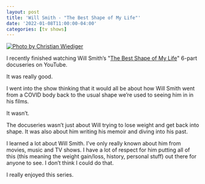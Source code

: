 ```yaml
---
layout: post
title: 'Will Smith - "The Best Shape of My Life"'
date: '2022-01-08T11:00:00-04:00'
categories: [tv shows]
---
```


[![Photo by Christian Wiediger](https://images.unsplash.com/photo-1521302200778-33500795e128?ixlib=rb-1.2.1&ixid=MnwxMjA3fDB8MHxwaG90by1wYWdlfHx8fGVufDB8fHx8&auto=format&fit=crop&w=2340&q=80)](https://unsplash.com/photos/NmGzVG5Wsg8)

I recently finished watching Will Smith’s "[The Best Shape of My Life](https://youtube.com/playlist?list=PLtb5OOwnB8RoCzJz57R0jrCUzYF6Yunw9)" 6-part docuseries on YouTube. 

It was really good. 

I went into the show thinking that it would all be about how Will Smith went from a COVID body back to the usual shape we’re used to seeing him in in his films.

It wasn’t. 

The docuseries wasn’t just about Will trying to lose weight and get back into shape. It was also about him writing his memoir and diving into his past. 

I learned a lot about Will Smith. I’ve only really known about him from movies, music and TV shows. I have a lot of respect for him putting all of this (this meaning the weight gain/loss, history, personal stuff) out there for anyone to see. I don’t think I could do that. 

I really enjoyed this series. 

